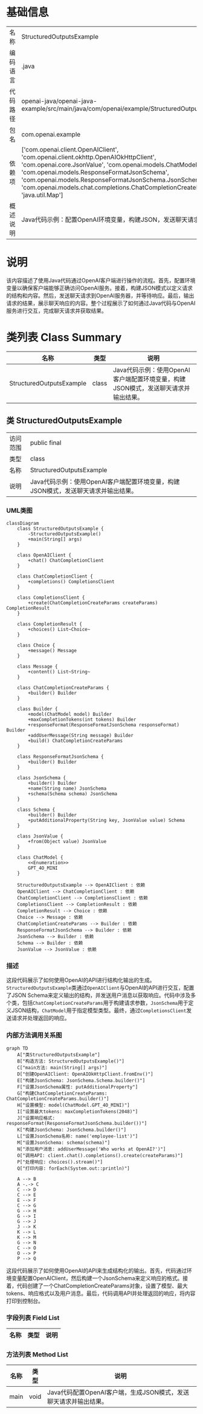# 基础信息

|      |      |
|------|------|
| 名称 | StructuredOutputsExample |
| 编码语言 | .java |
| 代码路径 | openai-java/openai-java-example/src/main/java/com/openai/example/StructuredOutputsExample.java |
| 包名 | com.openai.example |
| 依赖项 | ['com.openai.client.OpenAIClient', 'com.openai.client.okhttp.OpenAIOkHttpClient', 'com.openai.core.JsonValue', 'com.openai.models.ChatModel', 'com.openai.models.ResponseFormatJsonSchema', 'com.openai.models.ResponseFormatJsonSchema.JsonSchema', 'com.openai.models.chat.completions.ChatCompletionCreateParams', 'java.util.Map'] |
| 概述说明 | Java代码示例：配置OpenAI环境变量，构建JSON，发送聊天请求并输出结果。 |

# 说明

该内容描述了使用Java代码通过OpenAI客户端进行操作的流程。首先，配置环境变量以确保客户端能够正确访问OpenAI服务。接着，构建JSON模式以定义请求的结构和内容。然后，发送聊天请求到OpenAI服务器，并等待响应。最后，输出请求的结果，展示聊天响应的内容。整个过程展示了如何通过Java代码与OpenAI服务进行交互，完成聊天请求并获取结果。

# 类列表 Class Summary

| 名称   | 类型  | 说明 |
|-------|------|-------------|
| StructuredOutputsExample | class | Java代码示例：使用OpenAI客户端配置环境变量，构建JSON模式，发送聊天请求并输出结果。 |



## 类 StructuredOutputsExample

|      |      |
|------|------|
| 访问范围 | public final |
| 类型 | class |
| 名称 | StructuredOutputsExample |
| 说明 | Java代码示例：使用OpenAI客户端配置环境变量，构建JSON模式，发送聊天请求并输出结果。 |


### UML类图

```mermaid
classDiagram
    class StructuredOutputsExample {
        -StructuredOutputsExample()
        +main(String[] args)
    }

    class OpenAIClient {
        +chat() ChatCompletionClient
    }

    class ChatCompletionClient {
        +completions() CompletionsClient
    }

    class CompletionsClient {
        +create(ChatCompletionCreateParams createParams) CompletionResult
    }

    class CompletionResult {
        +choices() List~Choice~
    }

    class Choice {
        +message() Message
    }

    class Message {
        +content() List~String~
    }

    class ChatCompletionCreateParams {
        +builder() Builder
    }

    class Builder {
        +model(ChatModel model) Builder
        +maxCompletionTokens(int tokens) Builder
        +responseFormat(ResponseFormatJsonSchema responseFormat) Builder
        +addUserMessage(String message) Builder
        +build() ChatCompletionCreateParams
    }

    class ResponseFormatJsonSchema {
        +builder() Builder
    }

    class JsonSchema {
        +builder() Builder
        +name(String name) JsonSchema
        +schema(Schema schema) JsonSchema
    }

    class Schema {
        +builder() Builder
        +putAdditionalProperty(String key, JsonValue value) Schema
    }

    class JsonValue {
        +from(Object value) JsonValue
    }

    class ChatModel {
        <<Enumeration>>
        GPT_4O_MINI
    }

    StructuredOutputsExample --> OpenAIClient : 依赖
    OpenAIClient --> ChatCompletionClient : 依赖
    ChatCompletionClient --> CompletionsClient : 依赖
    CompletionsClient --> CompletionResult : 依赖
    CompletionResult --> Choice : 依赖
    Choice --> Message : 依赖
    ChatCompletionCreateParams --> Builder : 依赖
    ResponseFormatJsonSchema --> Builder : 依赖
    JsonSchema --> Builder : 依赖
    Schema --> Builder : 依赖
    JsonValue --> JsonValue : 依赖
```

### 描述
这段代码展示了如何使用OpenAI的API进行结构化输出的生成。`StructuredOutputsExample`类通过`OpenAIClient`与OpenAI的API进行交互，配置了JSON Schema来定义输出的结构，并发送用户消息以获取响应。代码中涉及多个类，包括`ChatCompletionCreateParams`用于构建请求参数，`JsonSchema`用于定义JSON结构，`ChatModel`用于指定模型类型。最终，通过`CompletionsClient`发送请求并处理返回的响应。


### 内部方法调用关系图

```mermaid
graph TD
    A["类StructuredOutputsExample"]
    B["构造方法: StructuredOutputsExample()"]
    C["main方法: main(String[] args)"]
    D["创建OpenAIClient: OpenAIOkHttpClient.fromEnv()"]
    E["构建JsonSchema: JsonSchema.Schema.builder()"]
    F["设置JsonSchema属性: putAdditionalProperty"]
    G["构建ChatCompletionCreateParams: ChatCompletionCreateParams.builder()"]
    H["设置模型: model(ChatModel.GPT_4O_MINI)"]
    I["设置最大tokens: maxCompletionTokens(2048)"]
    J["设置响应格式: responseFormat(ResponseFormatJsonSchema.builder())"]
    K["构建JsonSchema: JsonSchema.builder()"]
    L["设置JsonSchema名称: name('employee-list')"]
    M["设置JsonSchema: schema(schema)"]
    N["添加用户消息: addUserMessage('Who works at OpenAI?')"]
    O["调用API: client.chat().completions().create(createParams)"]
    P["处理响应: choices().stream()"]
    Q["打印内容: forEach(System.out::println)"]

    A --> B
    A -.-> C
    C --> D
    C --> E
    E --> F
    C --> G
    G --> H
    G --> I
    G --> J
    J --> K
    K --> L
    K --> M
    G --> N
    C --> O
    O --> P
    P --> Q
```

这段代码展示了如何使用OpenAI的API来生成结构化的输出。首先，代码通过环境变量配置OpenAIClient，然后构建一个JsonSchema来定义响应的格式。接着，代码创建了一个ChatCompletionCreateParams对象，设置了模型、最大tokens、响应格式以及用户消息。最后，代码调用API并处理返回的响应，将内容打印到控制台。

### 字段列表 Field List

| 名称  | 类型  | 说明 |
|-------|-------|------|

### 方法列表 Method List

| 名称  | 类型  | 说明 |
|-------|-------|------|
| main | void | Java代码配置OpenAI客户端，生成JSON模式，发送聊天请求并输出结果。 |




